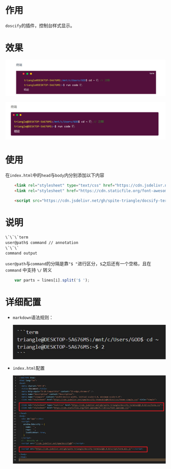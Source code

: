 # 作用

`doscify`的插件，控制台样式显示。

# 效果

<center>

![普通](/image/普通样式.jpg)

![simple](/image/simple样式.jpg)

</center>

# 使用

在`index.html`中的`head`与`body`内分别添加以下内容

```html
    <link rel="stylesheet" type="text/css" href="https://cdn.jsdelivr.net/gh/spite-triangle/docsify-terminal@latest/css/term.css"/>
    <link rel="stylesheet" href="https://cdn.staticfile.org/font-awesome/4.7.0/css/font-awesome.css">
```

```html
    <script src="https://cdn.jsdelivr.net/gh/spite-triangle/docsify-terminal@latest/script/term.min.js"></script>
```

# 说明

```txt
\`\`\`term
user@path$ command // annotation
\`\`\`
command output
```

`user@path`与`command`的分隔是靠`"$ "`进行区分，`$`之后还有一个空格，且在 `command` 中支持 `\/` 转义

```javascript
    var parts = lines[i].split('$ ');
```

# 详细配置

- `markdown`语法规则：

    <center>

    ![markdown](/image/markdown.jpg)

    </center>

- `index.html`配置


    <center>

    ![index](/image/index.jpg)

    </center>
